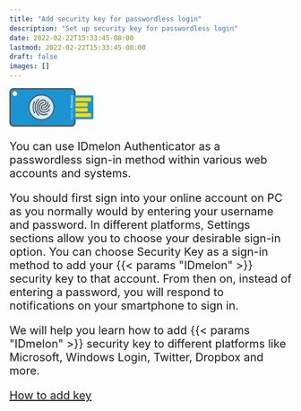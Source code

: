 ```yaml
---
title: "Add security key for passwordless login"
description: "Set up security key for passwordless login"
date: 2022-02-22T15:33:45-08:00
lastmod: 2022-02-22T15:33:45-08:00
draft: false
images: []
---
```


<div class='my-5'>
<img src='security-key.png' class='d-block m-auto' width="150">
</div>

<p>You can use IDmelon Authenticator as a passwordless sign-in method within various web accounts and systems.</p>
<p>You should first sign into your online account on PC as you normally would by entering your username and password. In different platforms, Settings sections allow you to choose your desirable sign-in option. You can choose Security Key as a sign-in method to add your {{< params "IDmelon" >}} security key to that account. From then on, instead of entering a password, you will respond to notifications on your smartphone to sign in.</p>
<p class='mb-5'>We will help you learn how to add {{< params "IDmelon" >}} security key to different platforms like Microsoft, Windows Login, Twitter, Dropbox and more.</p>

<a role="button" class="btn btn-primary btn-lg d-block mb-3" href="/pages/whichplatform/index.html">How to add key</a>

<style>@media (max-width: 480px) {.navbar, .footer { display: none; }}
h1{
    color : #4395ec;
}
p{
    font-size:20px;
}
li{
    font-size:20px;
}
</style>
